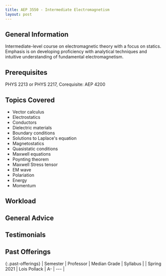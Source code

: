 ```yaml
---
title: AEP 3550 - Intermediate Electromagnetism
layout: post
---
```


<link rel="stylesheet" href="/main.css">

## General Information

Intermediate-level course on electromagnetic theory with a focus on statics. Emphasis is on developing proficiency 
with analytical techniques and intuitive understanding of fundamental electromagnetism.

## Prerequisites

PHYS 2213 or PHYS 2217, Corequisite: AEP 4200

## Topics Covered

  - Vector calculus
  - Electrostatics
  - Conductors
  - Dielectric materials
  - Boundary conditions
  - Solutions to Laplace's equation
  - Magnetostatics
  - Quasistatic conditions
  - Maxwell equations
  - Poynting theorem
  - Maxwell Stress tensor
  - EM wave
  - Polariation
  - Energy
  - Momentum

## Workload



## General Advice


  
## Testimonials



## Past Offerings

{:.past-offerings}
| Semester | Professor | Median Grade | Syllabus |
| Spring 2021 | Lois Pollack | A- | --- |
